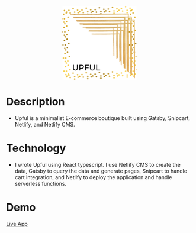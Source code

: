<p align="center">
  <a href="https://demo--thirsty-blackwell-f130f4.netlify.app/">
    <img alt="Gatsby" src="src\images\logo\upful-gold-frame-logo.png" width="200" />
  </a>
</p>

# Description
- Upful is a minimalist E-commerce boutique built using Gatsby, Snipcart, Netlify, and Netlify CMS. 

# Technology
- I wrote Upful using React typescript. I use Netlify CMS to create the data, Gatsby to query the data and generate pages, Snipcart to handle cart integration, and Netlify to deploy the application and handle serverless functions.

# Demo
[Live App](https://demo--thirsty-blackwell-f130f4.netlify.app/)